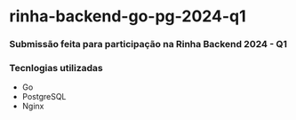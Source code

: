 # rinha-backend-go-pg-2024-q1

### Submissão feita para participação na Rinha Backend 2024 - Q1

### Tecnlogias utilizadas

- Go
- PostgreSQL
- Nginx
